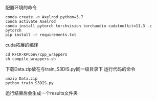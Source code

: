 配置环境的命令
```
conda create -n Axelrod python=3.7
conda activate Axelrod
conda install pytorch torchvision torchaudio cudatoolkit=11.3 -c pytorch
pip install -r requirements.txt
```
cuda拓展的编译
```
cd RFCR-KPConv/cpp_wrappers
sh compile_wrappers.sh
```
下载Data.zip放在与train_S3DIS.py同一级目录下
运行代码的命令
```
unzip Data.zip
python train_S3DIS.py 
```
运行结束后会生成一个results文件夹
